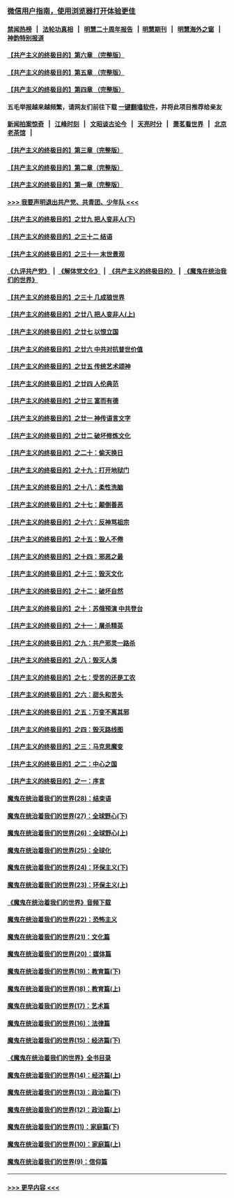 ### [微信用户指南，使用浏览器打开体验更佳](https://github.com/gfw-breaker/banned-news1/blob/master/indexes/wechat-guide.md?t=0)
#### [禁闻热榜](热点新闻.md?t=0)  &nbsp;&nbsp;|&nbsp;&nbsp; [法轮功真相](https://github.com/gfw-breaker/truth/blob/master/README.md?t=0) &nbsp;&nbsp;|&nbsp;&nbsp; [明慧二十周年报告](https://github.com/gfw-breaker/mh-reports/blob/master/README.md?t=0) &nbsp;&nbsp;|&nbsp;&nbsp;[明慧期刊](https://github.com/gfw-breaker/mh-qikan) &nbsp;&nbsp;|&nbsp;&nbsp; [明慧海外之窗](https://github.com/gfw-breaker/mh-news/blob/master/README.md?t=0) &nbsp;&nbsp;|&nbsp;&nbsp; [神韵特别报道](https://github.com/gfw-breaker/mh-news/blob/master/shenyun.md?t=0)
#### [【共产主义的终极目的】第六章 （完整版）](../pages/nsc422/n11428913.md?t=02171602) 
#### [【共产主义的终极目的】第五章 （完整版）](../pages/nsc422/n11428912.md?t=02171602) 
#### [【共产主义的终极目的】第四章 （完整版）](../pages/nsc422/n11428907.md?t=02171602) 
#### 五毛举报越来越频繁，请网友们前往下载 [一键翻墙软件](https://github.com/gfw-breaker/ssr-accounts)，并将此项目推荐给亲友
#### [新闻拍案惊奇](https://github.com/gfw-breaker/banned-news1/blob/master/pages/link4.md) &nbsp;&nbsp;|&nbsp;&nbsp; [江峰时刻](https://github.com/gfw-breaker/banned-news1/blob/master/pages/link4.md) &nbsp;&nbsp;|&nbsp;&nbsp; [文昭谈古论今](https://github.com/gfw-breaker/banned-news1/blob/master/pages/link4.md) &nbsp;&nbsp;|&nbsp;&nbsp; [天亮时分](https://github.com/gfw-breaker/banned-news1/blob/master/pages/link4.md) &nbsp;&nbsp;|&nbsp;&nbsp; [萧茗看世界](https://github.com/gfw-breaker/banned-news1/blob/master/pages/link4.md) &nbsp;&nbsp;|&nbsp;&nbsp; [北京老茶馆](https://github.com/gfw-breaker/banned-news1/blob/master/pages/link4.md) &nbsp;&nbsp;|&nbsp;&nbsp; 
#### [【共产主义的终极目的】第三章（完整版）](../pages/nsc422/n11428848.md?t=02171602) 
#### [【共产主义的终极目的】第二章（完整版）](../pages/nsc422/n11428831.md?t=02171602) 
#### [【共产主义的终极目的】第一章（完整版）](../pages/nsc422/n11417651.md?t=02171602) 
#### [>>> 我要声明退出共产党、共青团、少年队 <<<](https://github.com/begood0513/goodnews/blob/master/quit/letter.md) 
#### [【共产主义的终极目的】之廿九 把人变非人(下)](../pages/nsc422/n11344140.md?t=02171602) 
#### [【共产主义的终极目的】之三十二 结语](../pages/nsc422/n11360535.md?t=02171602) 
#### [【共产主义的终极目的】之三十一 末世景观](../pages/nsc422/n11351129.md?t=02171602) 
#### [《九评共产党》](https://github.com/begood0513/9ping.md/blob/master/README.md) &nbsp;|&nbsp; [《解体党文化》](../../../../jtdwh.md/blob/master/README.md)  &nbsp;|&nbsp; [《共产主义的终极目的》](../../../../gczydzjmd.md/blob/master/README.md) &nbsp;|&nbsp; [《魔鬼在统治我们的世界》](../../../../mgztzwmdsj.md/blob/master/README.md) 
#### [【共产主义的终极目的】之三十 几成狼世界](../pages/nsc422/n11348280.md?t=02171602) 
#### [【共产主义的终极目的】之廿八 把人变非人(上)](../pages/nsc422/n11340492.md?t=02171602) 
#### [【共产主义的终极目的】之廿七 以恨立国](../pages/nsc422/n11336944.md?t=02171602) 
#### [【共产主义的终极目的】之廿六 中共对抗普世价值](../pages/nsc422/n11324785.md?t=02171602) 
#### [【共产主义的终极目的】之廿五 传统艺术颂神](../pages/nsc422/n11296396.md?t=02171602) 
#### [【共产主义的终极目的】之廿四 人伦典范](../pages/nsc422/n11296397.md?t=02171602) 
#### [【共产主义的终极目的】之廿三 富而有德](../pages/nsc422/n11283598.md?t=02171602) 
#### [【共产主义的终极目的】之廿一 神传语言文字](../pages/nsc422/n11263265.md?t=02171602) 
#### [【共产主义的终极目的】之廿二 破坏修炼文化](../pages/nsc422/n11245728.md?t=02171602) 
#### [【共产主义的终极目的】之二十：偷天换日](../pages/nsc422/n11238846.md?t=02171602) 
#### [【共产主义的终极目的】之十九：打开地狱门](../pages/nsc422/n11206376.md?t=02171602) 
#### [【共产主义的终极目的】之十八：柔性洗脑](../pages/nsc422/n11199994.md?t=02171602) 
#### [【共产主义的终极目的】之十七：颠倒善恶](../pages/nsc422/n11179782.md?t=02171602) 
#### [【共产主义的终极目的】之十六：反神骂祖宗](../pages/nsc422/n11166798.md?t=02171602) 
#### [【共产主义的终极目的】之十五：毁人不倦](../pages/nsc422/n11166792.md?t=02171602) 
#### [【共产主义的终极目的】之十四：邪恶之最](../pages/nsc422/n11150249.md?t=02171602) 
#### [【共产主义的终极目的】之十三：毁灭文化](../pages/nsc422/n11135227.md?t=02171602) 
#### [【共产主义的终极目的】之十二：破坏自然](../pages/nsc422/n11135214.md?t=02171602) 
#### [【共产主义的终极目的】之十：苏俄预演 中共登台](../pages/nsc422/n11118424.md?t=02171602) 
#### [【共产主义的终极目的】之十一：屠杀精英](../pages/nsc422/n11118442.md?t=02171602) 
#### [【共产主义的终极目的】之九：共产邪灵一路杀](../pages/nsc422/n11114139.md?t=02171602) 
#### [【共产主义的终极目的】之八：毁灭人类](../pages/nsc422/n11108503.md?t=02171602) 
#### [【共产主义的终极目的】之七：受苦的还是工农](../pages/nsc422/n11101809.md?t=02171602) 
#### [【共产主义的终极目的】之六：甜头和苦头](../pages/nsc422/n11096971.md?t=02171602) 
#### [【共产主义的终极目的】之五：万变不离其邪](../pages/nsc422/n11091285.md?t=02171602) 
#### [【共产主义的终极目的】之四：毁灭路线图](../pages/nsc422/n11086284.md?t=02171602) 
#### [【共产主义的终极目的】之三：马克思魔变](../pages/nsc422/n11061941.md?t=02171602) 
#### [【共产主义的终极目的】之二：中心之国](../pages/nsc422/n11047728.md?t=02171602) 
#### [【共产主义的终极目的】之一：序言](../pages/nsc422/n11086077.md?t=02171602) 
#### [魔鬼在统治着我们的世界(28)：结束语](../pages/nsc422/n10936246.md?t=02171602) 
#### [魔鬼在统治着我们的世界(27)：全球野心(下)](../pages/nsc422/n10928319.md?t=02171602) 
#### [魔鬼在统治着我们的世界(26)：全球野心(上)](../pages/nsc422/n10900318.md?t=02171602) 
#### [魔鬼在统治着我们的世界(25)：全球化](../pages/nsc422/n10788205.md?t=02171602) 
#### [魔鬼在统治着我们的世界(24)：环保主义(下)](../pages/nsc422/n10695307.md?t=02171602) 
#### [魔鬼在统治着我们的世界(23)：环保主义(上)](../pages/nsc422/n10688613.md?t=02171602) 
#### [《魔鬼在统治着我们的世界》音频下载](../pages/nsc422/n10635553.md?t=02171602) 
#### [魔鬼在统治着我们的世界(22)：恐怖主义](../pages/nsc422/n10614727.md?t=02171602) 
#### [魔鬼在统治着我们的世界(21)：文化篇](../pages/nsc422/n10597706.md?t=02171602) 
#### [魔鬼在统治着我们的世界(20)：媒体篇](../pages/nsc422/n10586579.md?t=02171602) 
#### [魔鬼在统治着我们的世界(19)：教育篇(下)](../pages/nsc422/n10564808.md?t=02171602) 
#### [魔鬼在统治着我们的世界(18)：教育篇(上)](../pages/nsc422/n10526970.md?t=02171602) 
#### [魔鬼在统治着我们的世界(17)：艺术篇](../pages/nsc422/n10499093.md?t=02171602) 
#### [魔鬼在统治着我们的世界(16)：法律篇](../pages/nsc422/n10485969.md?t=02171602) 
#### [魔鬼在统治着我们的世界(15)：经济篇(下)](../pages/nsc422/n10469975.md?t=02171602) 
#### [《魔鬼在统治着我们的世界》全书目录](../pages/nsc422/n10464261.md?t=02171602) 
#### [魔鬼在统治着我们的世界(14)：经济篇(上)](../pages/nsc422/n10457370.md?t=02171602) 
#### [魔鬼在统治着我们的世界(13)：政治篇(下)](../pages/nsc422/n10448270.md?t=02171602) 
#### [魔鬼在统治着我们的世界(12)：政治篇(上)](../pages/nsc422/n10444576.md?t=02171602) 
#### [魔鬼在统治着我们的世界(11)：家庭篇(下)](../pages/nsc422/n10440961.md?t=02171602) 
#### [魔鬼在统治着我们的世界(10)：家庭篇(上)](../pages/nsc422/n10435448.md?t=02171602) 
#### [魔鬼在统治着我们的世界(9)：信仰篇](../pages/nsc422/n10432159.md?t=02171602) 

----
#### [ >>> 更早内容 <<< ](../indexes/nsc422-earlier.md)
